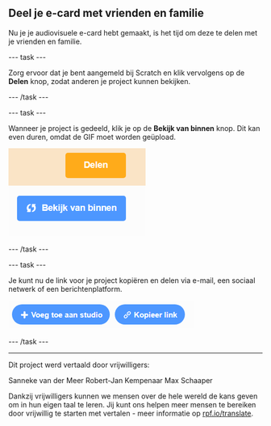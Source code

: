 ## Deel je e-card met vrienden en familie

Nu je je audiovisuele e-card hebt gemaakt, is het tijd om deze te delen met je vrienden en familie.

--- task ---

Zorg ervoor dat je bent aangemeld bij Scratch en klik vervolgens op de **Delen** knop, zodat anderen je project kunnen bekijken.

--- /task ---

--- task ---

Wanneer je project is gedeeld, klik je op de **Bekijk van binnen** knop. Dit kan even duren, omdat de GIF moet worden geüpload.

![afbeelding met de knop Bekijk van binnen](images/projects-page.png)

--- /task ---

--- task ---

Je kunt nu de link voor je project kopiëren en delen via e-mail, een sociaal netwerk of een berichtenplatform.

![afbeelding met kopieer link knop](images/copy-link.png)

--- /task ---

***

Dit project werd vertaald door vrijwilligers:

Sanneke van der Meer
Robert-Jan Kempenaar
Max Schaaper

Dankzij vrijwilligers kunnen we mensen over de hele wereld de kans geven om in hun eigen taal te leren. Jij kunt ons helpen meer mensen te bereiken door vrijwillig te starten met vertalen - meer informatie op [rpf.io/translate](https://rpf.io/translate).


